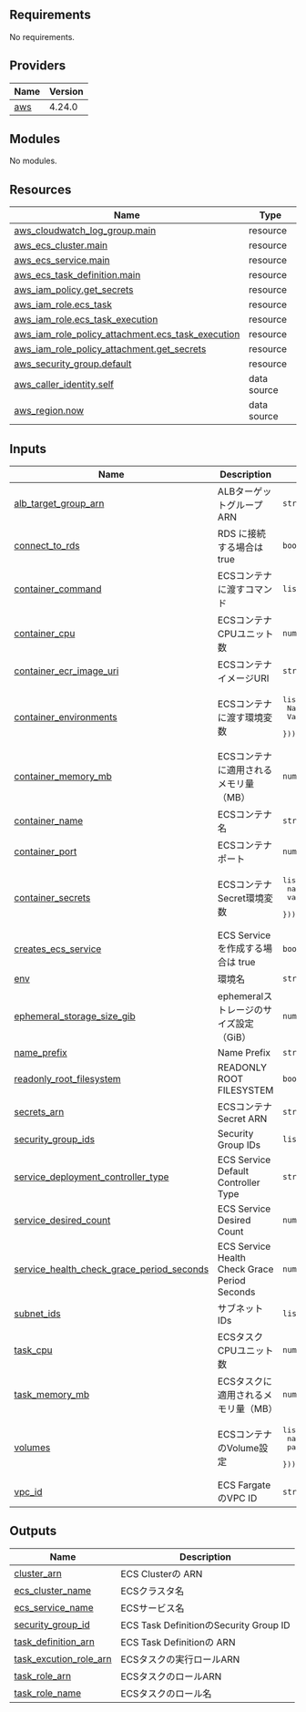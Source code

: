 <!-- BEGIN_TF_DOCS -->
## Requirements

No requirements.

## Providers

| Name | Version |
|------|---------|
| <a name="provider_aws"></a> [aws](#provider\_aws) | 4.24.0 |

## Modules

No modules.

## Resources

| Name | Type |
|------|------|
| [aws_cloudwatch_log_group.main](https://registry.terraform.io/providers/hashicorp/aws/latest/docs/resources/cloudwatch_log_group) | resource |
| [aws_ecs_cluster.main](https://registry.terraform.io/providers/hashicorp/aws/latest/docs/resources/ecs_cluster) | resource |
| [aws_ecs_service.main](https://registry.terraform.io/providers/hashicorp/aws/latest/docs/resources/ecs_service) | resource |
| [aws_ecs_task_definition.main](https://registry.terraform.io/providers/hashicorp/aws/latest/docs/resources/ecs_task_definition) | resource |
| [aws_iam_policy.get_secrets](https://registry.terraform.io/providers/hashicorp/aws/latest/docs/resources/iam_policy) | resource |
| [aws_iam_role.ecs_task](https://registry.terraform.io/providers/hashicorp/aws/latest/docs/resources/iam_role) | resource |
| [aws_iam_role.ecs_task_execution](https://registry.terraform.io/providers/hashicorp/aws/latest/docs/resources/iam_role) | resource |
| [aws_iam_role_policy_attachment.ecs_task_execution](https://registry.terraform.io/providers/hashicorp/aws/latest/docs/resources/iam_role_policy_attachment) | resource |
| [aws_iam_role_policy_attachment.get_secrets](https://registry.terraform.io/providers/hashicorp/aws/latest/docs/resources/iam_role_policy_attachment) | resource |
| [aws_security_group.default](https://registry.terraform.io/providers/hashicorp/aws/latest/docs/resources/security_group) | resource |
| [aws_caller_identity.self](https://registry.terraform.io/providers/hashicorp/aws/latest/docs/data-sources/caller_identity) | data source |
| [aws_region.now](https://registry.terraform.io/providers/hashicorp/aws/latest/docs/data-sources/region) | data source |

## Inputs

| Name | Description | Type | Default | Required |
|------|-------------|------|---------|:--------:|
| <a name="input_alb_target_group_arn"></a> [alb\_target\_group\_arn](#input\_alb\_target\_group\_arn) | ALBターゲットグループARN | `string` | `null` | no |
| <a name="input_connect_to_rds"></a> [connect\_to\_rds](#input\_connect\_to\_rds) | RDS に接続する場合は true | `bool` | `true` | no |
| <a name="input_container_command"></a> [container\_command](#input\_container\_command) | ECSコンテナに渡すコマンド | `list(string)` | `null` | no |
| <a name="input_container_cpu"></a> [container\_cpu](#input\_container\_cpu) | ECSコンテナCPUユニット数 | `number` | n/a | yes |
| <a name="input_container_ecr_image_uri"></a> [container\_ecr\_image\_uri](#input\_container\_ecr\_image\_uri) | ECSコンテナイメージURI | `string` | n/a | yes |
| <a name="input_container_environments"></a> [container\_environments](#input\_container\_environments) | ECSコンテナに渡す環境変数 | <pre>list(object({<br>    Name  = string<br>    Value = string<br>  }))</pre> | `null` | no |
| <a name="input_container_memory_mb"></a> [container\_memory\_mb](#input\_container\_memory\_mb) | ECSコンテナに適用されるメモリ量（MB） | `number` | n/a | yes |
| <a name="input_container_name"></a> [container\_name](#input\_container\_name) | ECSコンテナ名 | `string` | n/a | yes |
| <a name="input_container_port"></a> [container\_port](#input\_container\_port) | ECSコンテナポート | `number` | `null` | no |
| <a name="input_container_secrets"></a> [container\_secrets](#input\_container\_secrets) | ECSコンテナSecret環境変数 | <pre>list(object({<br>    name      = string<br>    valueFrom = string<br>  }))</pre> | `null` | no |
| <a name="input_creates_ecs_service"></a> [creates\_ecs\_service](#input\_creates\_ecs\_service) | ECS Service を作成する場合は true | `bool` | `false` | no |
| <a name="input_env"></a> [env](#input\_env) | 環境名 | `string` | n/a | yes |
| <a name="input_ephemeral_storage_size_gib"></a> [ephemeral\_storage\_size\_gib](#input\_ephemeral\_storage\_size\_gib) | ephemeralストレージのサイズ設定（GiB） | `number` | `null` | no |
| <a name="input_name_prefix"></a> [name\_prefix](#input\_name\_prefix) | Name Prefix | `string` | n/a | yes |
| <a name="input_readonly_root_filesystem"></a> [readonly\_root\_filesystem](#input\_readonly\_root\_filesystem) | READONLY ROOT FILESYSTEM | `bool` | `true` | no |
| <a name="input_secrets_arn"></a> [secrets\_arn](#input\_secrets\_arn) | ECSコンテナSecret ARN | `string` | `null` | no |
| <a name="input_security_group_ids"></a> [security\_group\_ids](#input\_security\_group\_ids) | Security Group IDs | `list(string)` | `[]` | no |
| <a name="input_service_deployment_controller_type"></a> [service\_deployment\_controller\_type](#input\_service\_deployment\_controller\_type) | ECS Service Default Controller Type | `string` | `"CODE_DEPLOY"` | no |
| <a name="input_service_desired_count"></a> [service\_desired\_count](#input\_service\_desired\_count) | ECS Service Desired Count | `number` | `1` | no |
| <a name="input_service_health_check_grace_period_seconds"></a> [service\_health\_check\_grace\_period\_seconds](#input\_service\_health\_check\_grace\_period\_seconds) | ECS Service Health Check Grace Period Seconds | `number` | `300` | no |
| <a name="input_subnet_ids"></a> [subnet\_ids](#input\_subnet\_ids) | サブネットIDs | `list(string)` | `[]` | no |
| <a name="input_task_cpu"></a> [task\_cpu](#input\_task\_cpu) | ECSタスクCPUユニット数 | `number` | n/a | yes |
| <a name="input_task_memory_mb"></a> [task\_memory\_mb](#input\_task\_memory\_mb) | ECSタスクに適用されるメモリ量（MB） | `number` | n/a | yes |
| <a name="input_volumes"></a> [volumes](#input\_volumes) | ECSコンテナのVolume設定 | <pre>list(object({<br>    name = string<br>    path = string<br>  }))</pre> | `null` | no |
| <a name="input_vpc_id"></a> [vpc\_id](#input\_vpc\_id) | ECS FargateのVPC ID | `string` | n/a | yes |

## Outputs

| Name | Description |
|------|-------------|
| <a name="output_cluster_arn"></a> [cluster\_arn](#output\_cluster\_arn) | ECS Clusterの ARN |
| <a name="output_ecs_cluster_name"></a> [ecs\_cluster\_name](#output\_ecs\_cluster\_name) | ECSクラスタ名 |
| <a name="output_ecs_service_name"></a> [ecs\_service\_name](#output\_ecs\_service\_name) | ECSサービス名 |
| <a name="output_security_group_id"></a> [security\_group\_id](#output\_security\_group\_id) | ECS Task DefinitionのSecurity Group ID |
| <a name="output_task_definition_arn"></a> [task\_definition\_arn](#output\_task\_definition\_arn) | ECS Task Definitionの ARN |
| <a name="output_task_excution_role_arn"></a> [task\_excution\_role\_arn](#output\_task\_excution\_role\_arn) | ECSタスクの実行ロールARN |
| <a name="output_task_role_arn"></a> [task\_role\_arn](#output\_task\_role\_arn) | ECSタスクのロールARN |
| <a name="output_task_role_name"></a> [task\_role\_name](#output\_task\_role\_name) | ECSタスクのロール名 |
<!-- END_TF_DOCS -->